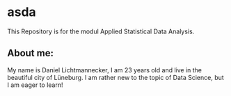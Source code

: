 # asda
This Repository is for the modul Applied Statistical Data Analysis.

## About me:
My name is Daniel Lichtmannecker, I am 23 years old and live in the beautiful city of Lüneburg. I am rather new to the topic of Data Science, but I am eager to learn!
